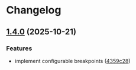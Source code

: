 # Changelog

## [1.4.0](https://github.com/zirkelc/chunkdown/compare/v1.3.0...v1.4.0) (2025-10-21)


### Features

* implement configurable breakpoints ([4359c28](https://github.com/zirkelc/chunkdown/commit/4359c28d76720cd44a0da5ffce153861c3f92b7b))
